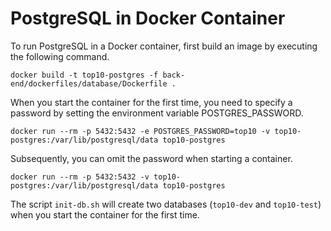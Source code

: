 # PostgreSQL in Docker Container

To run PostgreSQL in a Docker container, first build an image by executing the following command.

```
docker build -t top10-postgres -f back-end/dockerfiles/database/Dockerfile .
```

When you start the container for the first time, you need to specify a password by setting the environment variable POSTGRES_PASSWORD.

```
docker run --rm -p 5432:5432 -e POSTGRES_PASSWORD=top10 -v top10-postgres:/var/lib/postgresql/data top10-postgres
```

Subsequently, you can omit the password when starting a container.

```
docker run --rm -p 5432:5432 -v top10-postgres:/var/lib/postgresql/data top10-postgres
```

The script `init-db.sh` will create two databases (`top10-dev` and `top10-test`) when you start the container for the first time.
